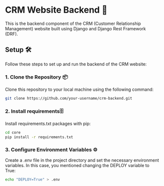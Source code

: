 # CRM Website Backend 🚀

This is the backend component of the CRM (Customer Relationship Management) website built using Django and Django Rest Framework (DRF).

## Setup 🛠️

Follow these steps to set up and run the backend of the CRM website:

### 1. Clone the Repository 📦

Clone this repository to your local machine using the following command:

```bash
git clone https://github.com/your-username/crm-backend.git
```
### 2. Install requirements🗄️

Install requirements.txt packages with pip:

```bash
cd core
pip install -r requirements.txt
```
### 3. Configure Environment Variables ⚙️

Create a .env file in the project directory and set the necessary environment variables. In this case, you mentioned changing the DEPLOY variable to True:

```bash
echo "DEPLOY=True" > .env
```
